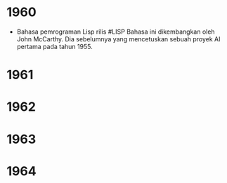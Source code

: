 # 1960
- Bahasa pemrograman Lisp rilis #LISP
	Bahasa ini dikembangkan oleh John McCarthy. Dia sebelumnya yang mencetuskan sebuah proyek AI pertama pada tahun 1955.
# 1961
# 1962
# 1963
# 1964
